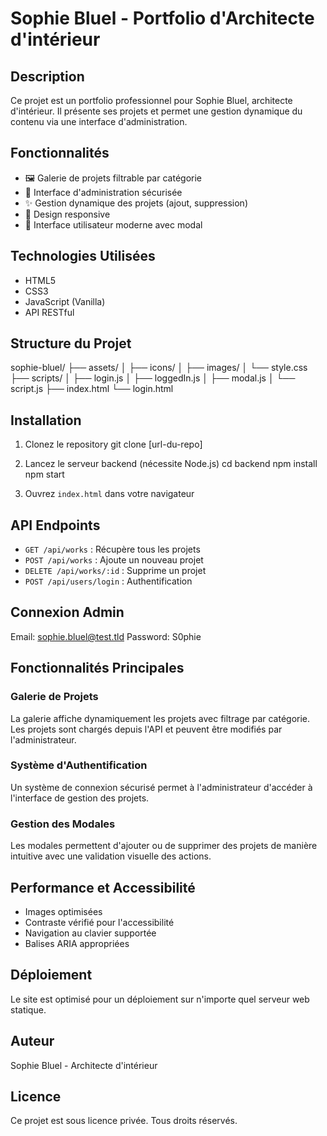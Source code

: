 # Sophie Bluel - Portfolio d'Architecte d'intérieur

## Description

Ce projet est un portfolio professionnel pour Sophie Bluel, architecte d'intérieur. Il présente ses projets et permet une gestion dynamique du contenu via une interface d'administration.

## Fonctionnalités

- 🖼️ Galerie de projets filtrable par catégorie
- 🔐 Interface d'administration sécurisée
- ✨ Gestion dynamique des projets (ajout, suppression)
- 📱 Design responsive
- 🎨 Interface utilisateur moderne avec modal

## Technologies Utilisées

- HTML5
- CSS3
- JavaScript (Vanilla)
- API RESTful

## Structure du Projet

sophie-bluel/
├── assets/
│   ├── icons/
│   ├── images/
│   └── style.css
├── scripts/
│   ├── login.js
│   ├── loggedIn.js
│   ├── modal.js
│   └── script.js
├── index.html
└── login.html

## Installation

1. Clonez le repository
git clone [url-du-repo]

2. Lancez le serveur backend (nécessite Node.js)
cd backend
npm install
npm start

3. Ouvrez `index.html` dans votre navigateur

## API Endpoints

- `GET /api/works` : Récupère tous les projets
- `POST /api/works` : Ajoute un nouveau projet
- `DELETE /api/works/:id` : Supprime un projet
- `POST /api/users/login` : Authentification

## Connexion Admin

Email: sophie.bluel@test.tld
Password: S0phie 

## Fonctionnalités Principales

### Galerie de Projets
La galerie affiche dynamiquement les projets avec filtrage par catégorie. Les projets sont chargés depuis l'API et peuvent être modifiés par l'administrateur.

### Système d'Authentification
Un système de connexion sécurisé permet à l'administrateur d'accéder à l'interface de gestion des projets.

### Gestion des Modales
Les modales permettent d'ajouter ou de supprimer des projets de manière intuitive avec une validation visuelle des actions.

## Performance et Accessibilité

- Images optimisées
- Contraste vérifié pour l'accessibilité
- Navigation au clavier supportée
- Balises ARIA appropriées

## Déploiement

Le site est optimisé pour un déploiement sur n'importe quel serveur web statique.

## Auteur

Sophie Bluel - Architecte d'intérieur

## Licence

Ce projet est sous licence privée. Tous droits réservés.
